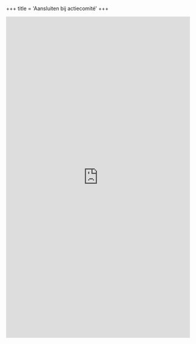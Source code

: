 +++
title = 'Aansluiten bij actiecomité'
+++

<iframe width="640px" height="880px" src="https://forms.office.com/Pages/ResponsePage.aspx?id=r7ii_yrfkUyLnBHFOqeL3Q2qB_KSL4ZFkJMYSwsNmuVUN0cwQTdYM0hORTdaMlVMTzNUQUszQ1pFWS4u&embed=true" frameborder="0" marginwidth="0" marginheight="0" style="border: none; max-width:100%; max-height:100vh" allowfullscreen webkitallowfullscreen mozallowfullscreen msallowfullscreen> </iframe>
